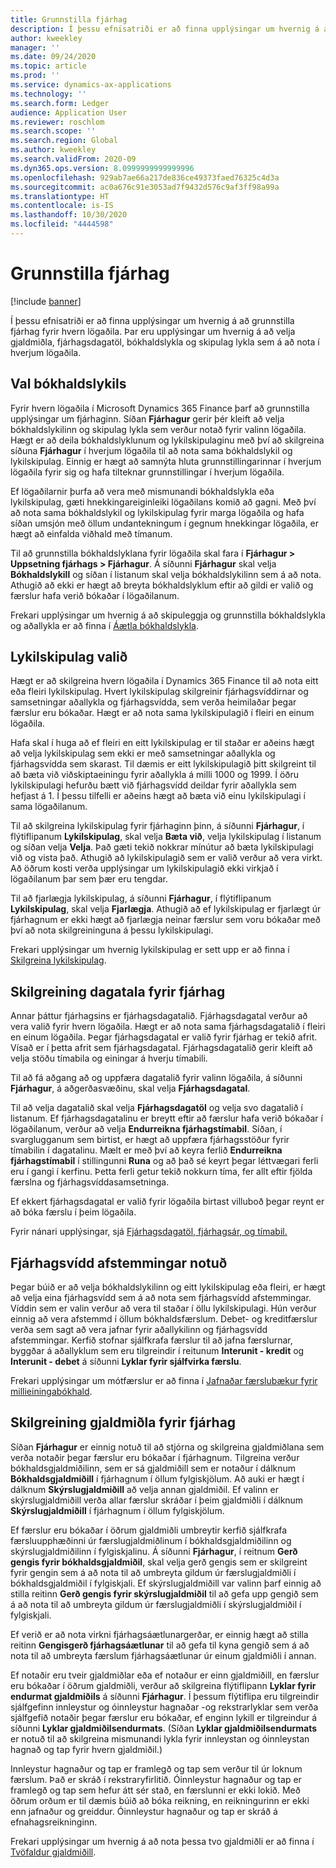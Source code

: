 ```yaml
---
title: Grunnstilla fjárhag
description: Í þessu efnisatriði er að finna upplýsingar um hvernig á að grunnstilla fjárhag fyrir hvern lögaðila. Þar eru upplýsingar um hvernig á að velja gjaldmiðla, fjárhagsdagatöl, bókhaldslykla og skipulag lykla sem á að nota í hverjum lögaðila.
author: kweekley
manager: ''
ms.date: 09/24/2020
ms.topic: article
ms.prod: ''
ms.service: dynamics-ax-applications
ms.technology: ''
ms.search.form: Ledger
audience: Application User
ms.reviewer: roschlom
ms.search.scope: ''
ms.search.region: Global
ms.author: kweekley
ms.search.validFrom: 2020-09
ms.dyn365.ops.version: 8.0999999999999996
ms.openlocfilehash: 929ab7ae66a217de836ce49373faed76325c4d3a
ms.sourcegitcommit: ac0a676c91e3053ad7f9432d576c9af3ff98a99a
ms.translationtype: HT
ms.contentlocale: is-IS
ms.lasthandoff: 10/30/2020
ms.locfileid: "4444598"
---
```

# <a name="configure-ledgers"></a>Grunnstilla fjárhag

[!include [banner](../includes/banner.md)]

Í þessu efnisatriði er að finna upplýsingar um hvernig á að grunnstilla fjárhag fyrir hvern lögaðila. Þar eru upplýsingar um hvernig á að velja gjaldmiðla, fjárhagsdagatöl, bókhaldslykla og skipulag lykla sem á að nota í hverjum lögaðila.

## <a name="selecting-the-chart-of-accounts"></a>Val bókhaldslykils

Fyrir hvern lögaðila í Microsoft Dynamics 365 Finance þarf að grunnstilla upplýsingar um fjárhaginn. Síðan **Fjárhagur** gerir þér kleift að velja bókhaldslykilinn og skipulag lykla sem verður notað fyrir valinn lögaðila. Hægt er að deila bókhaldslyklunum og lykilskipulaginu með því að skilgreina síðuna **Fjárhagur** í hverjum lögaðila til að nota sama bókhaldslykil og lykilskipulag. Einnig er hægt að samnýta hluta grunnstillingarinnar í hverjum lögaðila fyrir sig og hafa tilteknar grunnstillingar í hverjum lögaðila.

Ef lögaðilarnir þurfa að vera með mismunandi bókhaldslykla eða lykilskipulag, gæti hnekkingareiginleiki lögaðilans komið að gagni. Með því að nota sama bókhaldslykil og lykilskipulag fyrir marga lögaðila og hafa síðan umsjón með öllum undantekningum í gegnum hnekkingar lögaðila, er hægt að einfalda viðhald með tímanum.

Til að grunnstilla bókhaldslyklana fyrir lögaðila skal fara í **Fjárhagur \> Uppsetning fjárhags \> Fjárhagur**. Á síðunni **Fjárhagur** skal velja **Bókhaldslykill** og síðan í listanum skal velja bókhaldslykilinn sem á að nota. Athugið að ekki er hægt að breyta bókhaldslyklum eftir að gildi er valið og færslur hafa verið bókaðar í lögaðilanum.

Frekari upplýsingar um hvernig á að skipuleggja og grunnstilla bókhaldslykla og aðallykla er að finna í [Áætla bókhaldslykla](plan-chart-of-accounts.md).

## <a name="selecting-account-structures"></a>Lykilskipulag valið

Hægt er að skilgreina hvern lögaðila í Dynamics 365 Finance til að nota eitt eða fleiri lykilskipulag. Hvert lykilskipulag skilgreinir fjárhagsvíddirnar og samsetningar aðallykla og fjárhagsvídda, sem verða heimilaðar þegar færslur eru bókaðar. Hægt er að nota sama lykilskipulagið í fleiri en einum lögaðila.

Hafa skal í huga að ef fleiri en eitt lykilskipulag er til staðar er aðeins hægt að velja lykilskipulag sem ekki er með samsetningar aðallykla og fjárhagsvídda sem skarast. Til dæmis er eitt lykilskipulagið þitt skilgreint til að bæta við viðskiptaeiningu fyrir aðallykla á milli 1000 og 1999. Í öðru lykilskipulagi hefurðu bætt við fjárhagsvídd deildar fyrir aðallykla sem hefjast á 1. Í þessu tilfelli er aðeins hægt að bæta við einu lykilskipulagi í sama lögaðilanum.

Til að skilgreina lykilskipulag fyrir fjárhaginn þinn, á síðunni **Fjárhagur**, í flýtiflipanum **Lykilskipulag**, skal velja **Bæta við**, velja lykilskipulag í listanum og síðan velja **Velja**. Það gæti tekið nokkrar mínútur að bæta lykilskipulagi við og vista það. Athugið að lykilskipulagið sem er valið verður að vera virkt. Að öðrum kosti verða upplýsingar um lykilskipulagið ekki virkjað í lögaðilanum þar sem þær eru tengdar.

Til að fjarlægja lykilskipulag, á síðunni **Fjárhagur**, í flýtiflipanum **Lykilskipulag**, skal velja **Fjarlægja**. Athugið að ef lykilskipulag er fjarlægt úr fjárhagnum er ekki hægt að fjarlægja neinar færslur sem voru bókaðar með því að nota skilgreininguna á þessu lykilskipulagi.

Frekari upplýsingar um hvernig lykilskipulag er sett upp er að finna í [Skilgreina lykilskipulag](configure-account-structures.md).

## <a name="configuring-calendars-for-the-ledger"></a>Skilgreining dagatala fyrir fjárhag

Annar þáttur fjárhagsins er fjárhagsdagatalið. Fjárhagsdagatal verður að vera valið fyrir hvern lögaðila. Hægt er að nota sama fjárhagsdagatalið í fleiri en einum lögaðila. Þegar fjárhagsdagatal er valið fyrir fjárhag er tekið afrit. Vísað er í þetta afrit sem fjárhagsdagatal. Fjárhagsdagatalið gerir kleift að velja stöðu tímabila og einingar á hverju tímabili.

Til að fá aðgang að og uppfæra dagatalið fyrir valinn lögaðila, á síðunni **Fjárhagur**, á aðgerðasvæðinu, skal velja **Fjárhagsdagatal**.

Til að velja dagatalið skal velja **Fjárhagsdagatöl** og velja svo dagatalið í listanum. Ef fjárhagsdagatalinu er breytt eftir að færslur hafa verið bókaðar í lögaðilanum, verður að velja **Endurreikna fjárhagstímabil**. Síðan, í svarglugganum sem birtist, er hægt að uppfæra fjárhagsstöður fyrir tímabilin í dagatalinu. Mælt er með því að keyra ferlið **Endurreikna fjárhagstímabil** í stillingunni **Runa** og að það sé keyrt þegar léttvægari ferli eru í gangi í kerfinu. Þetta ferli getur tekið nokkurn tíma, fer allt eftir fjölda færslna og fjárhagsvíddasamsetninga.

Ef ekkert fjárhagsdagatal er valið fyrir lögaðila birtast villuboð þegar reynt er að bóka færslu í þeim lögaðila.

Fyrir nánari upplýsingar, sjá [Fjárhagsdagatöl, fjárhagsár, og tímabil.](../budgeting/fiscal-calendars-fiscal-years-periods.md)

## <a name="using-a-balancing-financial-dimension"></a>Fjárhagsvídd afstemmingar notuð

Þegar búið er að velja bókhaldslykilinn og eitt lykilskipulag eða fleiri, er hægt að velja eina fjárhagsvídd sem á að nota sem fjárhagsvídd afstemmingar. Víddin sem er valin verður að vera til staðar í öllu lykilskipulagi. Hún verður einnig að vera afstemmd í öllum bókhaldsfærslum. Debet- og kreditfærslur verða sem sagt að vera jafnar fyrir aðallykilinn og fjárhagsvídd afstemmingar. Kerfið stofnar sjálfkrafa færslur til að jafna færslurnar, byggðar á aðallyklum sem eru tilgreindir í reitunum **Interunit - kredit** og **Interunit - debet** á síðunni **Lyklar fyrir sjálfvirka færslu**.

Frekari upplýsingar um mótfærslur er að finna í [Jafnaðar færslubækur fyrir millieiningabókhald](example-balanced-journals-interunit-accounting.md).

## <a name="configuring-currencies-for-the-ledger"></a>Skilgreining gjaldmiðla fyrir fjárhag

Síðan **Fjárhagur** er einnig notuð til að stjórna og skilgreina gjaldmiðlana sem verða notaðir þegar færslur eru bókaðar í fjárhagnum. Tilgreina verður bókhaldsgjaldmiðilinn, sem er sá gjaldmiðill sem er notaður í dálknum **Bókhaldsgjaldmiðill** í fjárhagnum í öllum fylgiskjölum. Að auki er hægt í dálknum **Skýrslugjaldmiðill** að velja annan gjaldmiðil. Ef valinn er skýrslugjaldmiðill verða allar færslur skráðar í þeim gjaldmiðli í dálknum **Skýrslugjaldmiðill** í fjárhagnum í öllum fylgiskjölum.

Ef færslur eru bókaðar í öðrum gjaldmiðli umbreytir kerfið sjálfkrafa færsluupphæðinni úr færslugjaldmiðlinum í bókhaldsgjaldmiðilinn og skýrslugjaldmiðilinn í fylgiskjalinu. Á síðunni **Fjárhagur**, í reitnum **Gerð gengis fyrir bókhaldsgjaldmiðil**, skal velja gerð gengis sem er skilgreint fyrir gengin sem á að nota til að umbreyta gildum úr færslugjaldmiðli í bókhaldsgjaldmiðil í fylgiskjali. Ef skýrslugjaldmiðill var valinn þarf einnig að stilla reitinn **Gerð gengis fyrir skýrslugjaldmiðil** til að gefa upp gengið sem á að nota til að umbreyta gildum úr færslugjaldmiðli í skýrslugjaldmiðil í fylgiskjali.

Ef verið er að nota virkni fjárhagsáætlunargerðar, er einnig hægt að stilla reitinn **Gengisgerð fjárhagsáætlunar** til að gefa til kyna gengið sem á að nota til að umbreyta færslum fjárhagsáætlunar úr einum gjaldmiðli í annan.

Ef notaðir eru tveir gjaldmiðlar eða ef notaður er einn gjaldmiðill, en færslur eru bókaðar í öðrum gjaldmiðli, verður að skilgreina flýtiflipann **Lyklar fyrir endurmat gjaldmiðils** á síðunni **Fjárhagur**. Í þessum flýtiflipa eru tilgreindir sjálfgefinn innleystur og óinnleystur hagnaðar -og rekstrarlyklar sem verða sjálfgefið notaðir þegar færslur eru bókaðar, ef enginn lykill er tilgreindur á síðunni **Lyklar gjaldmiðilsendurmats**. (Síðan **Lyklar gjaldmiðilsendurmats** er notuð til að skilgreina mismunandi lykla fyrir innleystan og óinnleystan hagnað og tap fyrir hvern gjaldmiðil.)

Innleystur hagnaður og tap er framlegð og tap sem verður til úr loknum færslum. Það er skráð í rekstraryfirlitið. Óinnleystur hagnaður og tap er framlegð og tap sem hefur átt sér stað, en færslunni er ekki lokið. Með öðrum orðum er til dæmis búið að bóka reikning, en reikningurinn er ekki enn jafnaður og greiddur. Óinnleystur hagnaður og tap er skráð á efnahagsreikninginn.

Frekari upplýsingar um hvernig á að nota þessa tvo gjaldmiðli er að finna í [Tvöfaldur gjaldmiðill](dual-currency.md).
